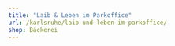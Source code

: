 ```yaml
---
title: "Laib & Leben im Parkoffice"
url: /karlsruhe/laib-und-leben-im-parkoffice/
shop: Bäckerei
---
```

